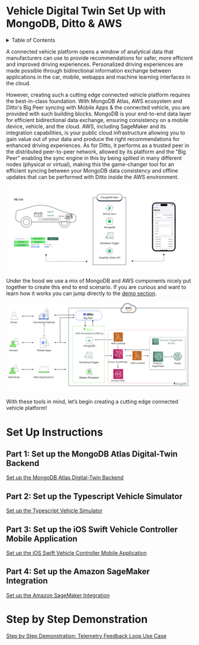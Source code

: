 # Vehicle Digital Twin Set Up with MongoDB, Ditto & AWS  

<!-- TABLE OF CONTENTS -->
<details>
  <summary>Table of Contents</summary>
  <ol>
    <li><a href="#part-1-set-up-the-mongodb-atlas-digital-twin-backend">Set up the MongoDB Atlas Digital-Twin Backend</a></li>
    <li><a href="#part-2-set-up-the-typescript-vehicle-simulator">Typescript Vehicle Simulator</a></li>
    <li><a href="#part-3-set-up-the-ios-swift-vehicle-controller-mobile-application">iOS Swift Vehicle Controller Mobile Application </a></li>
    <li><a href="#part-4-set-up-the-amazon-sagemaker-integration">SageMaker Integration</a></li>
    <li><a href="#step-by-step-demonstration">Demonstration Step by Step</a></li>
    </ol>
</details>

A connected vehicle platform opens a window of analytical data that manufacturers can use to provide recommendations for safer, more efficient and improved driving experiences. Personalized driving experiences are made possible through bidirectional information exchange between applications in the car, mobile, webapps and machine learning interfaces in the cloud.

However, creating such a cutting edge connected vehicle platform requires the best-in-class foundation. With MongoDB Atlas, AWS ecosystem and Ditto's Big Peer syncing with Mobile Apps & the connected vehicle, you are provided with such building blocks. MongoDB is your end-to-end data layer for efficient bidirectional data exchange, ensuring consistency on a mobile device, vehicle, and the cloud. AWS, including SageMaker and its integration capabilities, is your public cloud infrastructure allowing you to gain value out of your data and produce the right recommendations for enhanced driving experiences. As for Ditto, it performs as a trusted peer in the distributed peer-to-peer network, allowed by its platform and the "Big Peer" enabling the sync engine in this by being splited in many different nodes (physical or virtual), making this the game-changer tool for an efficient syncing between your MongoDB data consistency and offline updates that can be performed with Ditto inside the AWS environment.

![image](media/Overview_New.png)

Under the hood we use a mix of MongoDB and AWS components nicely put together to create this end to end scenario. If you are curious and want to learn how it works you can jump directly to the [demo section](https://github.com/mongodb-industry-solutions/Vehicle-Digital-Twin-Feedback-Loop/blob/feature/ditto/Demo_Instructions.md). 

![image](media/EndToEnd2.png)

With these tools in mind, let’s begin creating a cutting edge connected vehicle platform!



# Set Up Instructions 


## Part 1: Set up the MongoDB Atlas Digital-Twin Backend

[Set up the MongoDB Atlas Digital-Twin Backend](https://github.com/mongodb-industry-solutions/Vehicle-Digital-Twin-Feedback-Loop/tree/feature/ReadMe/atlas-backend)

## Part 2: Set up the Typescript Vehicle Simulator

[Set up the Typescript Vehicle Simulator](https://github.com/mongodb-industry-solutions/Vehicle-Digital-Twin-Feedback-Loop/tree/feature/ReadMe/vehicle-ts)

## Part 3: Set up the iOS Swift Vehicle Controller Mobile Application

[Set up the iOS Swift Vehicle Controller Mobile Application](https://github.com/mongodb-industry-solutions/Digital-Twin-AWS-Blog/tree/feature/ReadMe/mobile-swift)


## Part 4: Set up the Amazon SageMaker Integration

[Set up the Amazon SageMaker Integration](https://github.com/mongodb-industry-solutions/Digital-Twin-AWS-Blog/tree/feature/ReadMe/aws-sagemaker)

# Step by Step Demonstration
[Step by Step Demonstration: Telemetry Feedback Loop Use Case](https://github.com/mongodb-industry-solutions/Vehicle-Digital-Twin-Feedback-Loop/blob/feature/ReadMe/Demo_Instructions.md)
